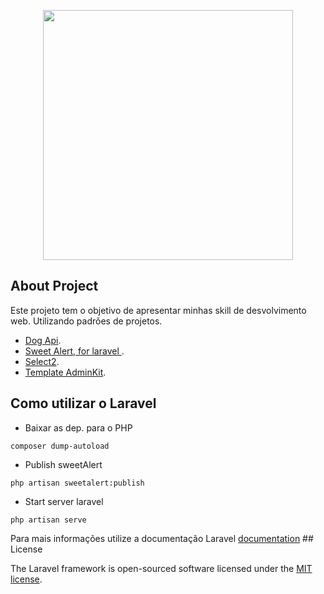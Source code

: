 <p align="center"><a href="https://laravel.com" target="_blank"><img src="https://raw.githubusercontent.com/laravel/art/master/logo-lockup/5%20SVG/2%20CMYK/1%20Full%20Color/laravel-logolockup-cmyk-red.svg" width="400"></a></p>

## About Project

Este projeto tem o objetivo de apresentar minhas skill de desvolvimento web. Utilizando padrões de projetos. 

- [Dog Api](https://dog.ceo/dog-api/).
- [Sweet Alert,  for laravel ](https://realrashid.github.io/sweet-alert/).
- [Select2](https://select2.org/).
- [Template AdminKit](https://adminkit.io/).

## Como utilizar o Laravel

- Baixar as dep. para o PHP
```
composer dump-autoload
```
- Publish sweetAlert
```
php artisan sweetalert:publish
```
- Start server laravel
```
php artisan serve
```
Para mais informações utilize a documentação Laravel [documentation](https://laravel.com/docs) ## License

The Laravel framework is open-sourced software licensed under the [MIT license](https://opensource.org/licenses/MIT).
